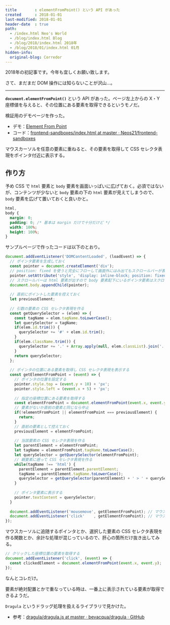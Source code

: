 ```yaml
---
title        : elementFromPoint() という API があった
created      : 2018-01-01
last-modified: 2018-01-01
header-date  : true
path:
  - /index.html Neo's World
  - /blog/index.html Blog
  - /blog/2018/index.html 2018年
  - /blog/2018/01/index.html 01月
hidden-info:
  original-blog: Corredor
---
```


2018年の初記事です。今年も宜しくお願い致します。

さて、まだまだ DOM 操作には知らないことが沢山…。

---

__`document.elementFromPoint()`__ という API があった。ページ左上からの X・Y 座標値を与えると、その位置にある要素を取得できるというモノだ。

検証用のデモページを作った。

- デモ：[Element From Point](https://neos21.github.io/frontend-sandboxes/element-from-point/index.html)
- コード：[frontend-sandboxes/index.html at master · Neos21/frontend-sandboxes](https://github.com/neos21/frontend-sandboxes/blob/master/element-from-point/index.html)

マウスカーソルを任意の要素に重ねると、その要素を取得して CSS セレクタ表現をポインタ付近に表示する。

## 作り方

予め CSS で `html` 要素と `body` 要素を画面いっぱいに広げておく。必須ではないが、コンテンツが少ないと `body` 要素の下の `html` 要素が見えてしまうので、`body` 要素を広げて置いておくと良いかと。

```css
html,
body {
  margin: 0;
  padding: 0; /* 基本は margin だけで十分だけど */
  width: 100%;
  height: 100%;
}
```

サンプルページで作ったコードは以下のとおり。

```javascript
document.addEventListener('DOMContentLoaded', (loadEvent) => {
  // ポインタ要素を生成しておく
  const pointer = document.createElement('div');
  // position: fixed を使うと完全にフローして画面外にはみ出てもスクロールバーが表示されたりしなくなる
  pointer.setAttribute('style', 'display: inline-block; position: fixed; top: -1000px; border: 1px solid #ccc; border-radius: 4px; padding: 10px; background: #fff; opacity: .7;');
  // スクロールバーは html 要素が出すので body 要素配下にいるポインタ要素はスクロールバーの下に隠れる
  document.body.appendChild(pointer);
  
  // 直前にポイントした要素を控えておく
  let previousElement;
  
  // 引数の要素の CSS セレクタ表現を作る
  const getQuerySelector = (elem) => {
    const tagName = elem.tagName.toLowerCase();
    let querySelector = tagName;
    if(elem.id.trim()) {
      querySelector += '#' + elem.id.trim();
    }
    if(elem.className.trim()) {
      querySelector += '.' + Array.apply(null, elem.classList).join('.');
    }
    return querySelector;
  };
  
  // ポインタの位置にある要素を取得し CSS セレクタ表現を表示する
  const getElementFromPoint = (event) => {
    // ポインタの位置を設定する
    pointer.style.top = (event.y + 10) + 'px';
    pointer.style.left = (event.x + 5) + 'px';
    
    // 指定の座標位置にある要素を取得する
    const elementFromPoint = document.elementFromPoint(event.x, event.y);
    // 要素がないか直前の要素と同じなら中止
    if(!elementFromPoint || elementFromPoint === previousElement) {
      return;
    }
    // 直前の要素として控えておく
    previousElement = elementFromPoint;
    
    // 当該要素の CSS セレクタ表現を作る
    let parentElement = elementFromPoint;
    let tagName = elementFromPoint.tagName.toLowerCase();
    let querySelector = getQuerySelector(elementFromPoint);
    // 親要素に遡って CSS セレクタ表現を作る
    while(tagName !== 'html') {
      parentElement = parentElement.parentElement;
      tagName = parentElement.tagName.toLowerCase();
      querySelector = getQuerySelector(parentElement) + ' > ' + querySelector;
    }
    
    // ポインタ要素に表示する
    pointer.textContent = querySelector;
  }
  
  document.addEventListener('mousemove', getElementFromPoint); // マウス操作中
  document.addEventListener('click'    , getElementFromPoint); // マウスボタン押下時
});
```

マウスカーソルに追随するポインタとか、選択した要素の CSS セレクタ表現を作る関数とか、余計な処理が混じっているので、肝心の箇所だけ抜き出してみる。

```javascript
// クリックした座標位置の要素を取得する
document.addEventListener('click', (event) => {
  const clickedElement = document.elementFromPoint(event.x, event.y);
});
```

なんとコレだけ。

要素が絶対配置とかで重なっている時は、一番上に表示されている要素が取得できるようだ。

`Dragula` というドラッグ処理を扱えるライブラリで見かけた。

- 参考：[dragula/dragula.js at master · bevacqua/dragula · GitHub](https://github.com/bevacqua/dragula/blob/master/dragula.js#L554)
